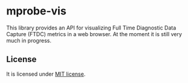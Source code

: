 # mprobe-vis

This library provides an API for visualizing Full Time Diagnostic Data Capture (FTDC)
metrics in a web browser. At the moment it is still very much in progress.

## License

It is licensed under [MIT license](LICENSE).

